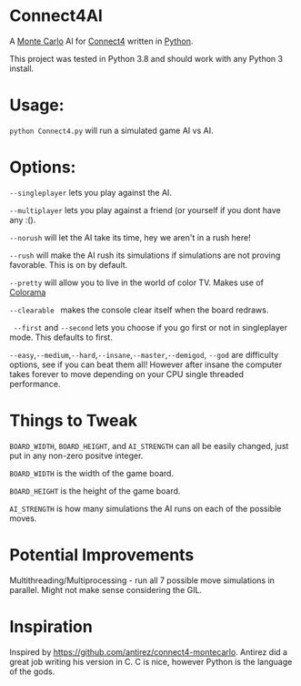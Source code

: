# Connect4AI
A [Monte Carlo](https://en.wikipedia.org/wiki/Monte_Carlo_method) AI for [Connect4](https://en.wikipedia.org/wiki/Connect_Four) written in [Python](https://python.org). 

This project was tested in Python 3.8 and should work with any Python 3 install.

# Usage:
  ```python Connect4.py``` will run a simulated game AI vs AI.
  
# Options:
 ``` --singleplayer ``` lets you play against the AI.
 
 ``` --multiplayer ``` lets you play against a friend (or yourself if you dont have any :().

  ``` --norush ``` will let the AI take its time, hey we aren't in a rush here!
  
  ``` --rush ``` will make the AI rush its simulations if simulations are not proving favorable. This is on by default. 
  
  ``` --pretty ``` will allow you to live in the world of color TV. Makes use of [Colorama](https://pypi.org/project/colorama/)
  
  ``` --clearable  ``` makes the console clear itself when the board redraws.
  
  ``` --first``` and ```--second``` lets you choose if you go first or not in singleplayer mode. This defaults to first.
  
  ``` --easy ```,``` --medium ```,``` --hard ```,``` --insane ```,``` --master ```,``` --demigod ```, ```--god``` are difficulty options, see if you can beat them all! However after insane the computer takes forever to move depending on your CPU single threaded performance.

# Things to Tweak
```BOARD_WIDTH```, ```BOARD_HEIGHT```, and ```AI_STRENGTH``` can all be easily changed, just put in any non-zero positve integer.

``` BOARD_WIDTH ``` is the width of the game board.

``` BOARD_HEIGHT ``` is the height of the game board.

``` AI_STRENGTH ``` is how many simulations the AI runs on each of the possible moves.

# Potential Improvements
Multithreading/Multiprocessing - run all 7 possible move simulations in parallel. Might not make sense considering the GIL.
  
# Inspiration
Inspired by https://github.com/antirez/connect4-montecarlo. Antirez did a great job writing his version in C. C is nice, however Python is the language of the gods.
